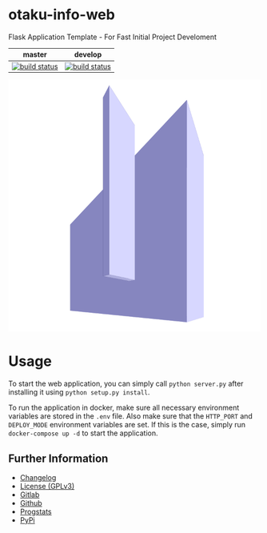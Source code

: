 # otaku-info-web

Flask Application Template - For Fast Initial Project Develoment

|master|develop|
|:----:|:-----:|
|[![build status](https://gitlab.namibsun.net/namboy94/otaku-info-web/badges/master/build.svg)](https://gitlab.namibsun.net/namboy94/otaku-info-web/commits/master)|[![build status](https://gitlab.namibsun.net/namboy94/otaku-info-web/badges/develop/build.svg)](https://gitlab.namibsun.net/namboy94/otaku-info-web/commits/develop)|

![Logo](otaku_info_web/static/logo.png)

# Usage
To start the web application, you can simply call ```python server.py``` after
installing it using ```python setup.py install```.

To run the application in docker, make sure all necessary environment
variables are stored in the ```.env``` file. Also make sure that the
```HTTP_PORT``` and ```DEPLOY_MODE``` environment variables are set.
If this is the case, simply run ```docker-compose up -d``` to start the
application.

## Further Information

* [Changelog](CHANGELOG)
* [License (GPLv3)](LICENSE)
* [Gitlab](https://gitlab.namibsun.net/namboy94/otaku-info-web)
* [Github](namboy94/otaku-info-web)
* [Progstats](https://progstats.namibsun.net/projects/otaku-info-web)
* [PyPi](https://pypi.org/project/otaku-info-web)
